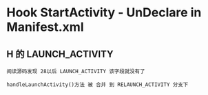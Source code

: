 # Hook StartActivity - UnDeclare in Manifest.xml

## H 的 LAUNCH_ACTIVITY

    阅读源码发现 28以后 LAUNCH_ACTIVITY 该字段就没有了

    handleLaunchActivity()方法 被 合并 到 RELAUNCH_ACTIVITY 分支下